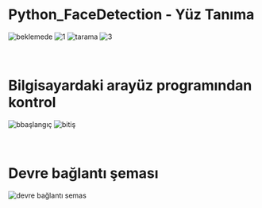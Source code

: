 # Python_FaceDetection - Yüz Tanıma
![beklemede](https://user-images.githubusercontent.com/47866774/103171152-dc95e680-485a-11eb-84cf-b0863ec7ab5e.png)
![1](https://user-images.githubusercontent.com/47866774/103171143-d0118e00-485a-11eb-82cc-7eac6a4ad933.png)
![tarama](https://user-images.githubusercontent.com/47866774/103171157-e0296d80-485a-11eb-891f-82a57e742004.png)
![3](https://user-images.githubusercontent.com/47866774/103171147-d4d64200-485a-11eb-8d3f-33374d4e66eb.png)
<br/><br/><br/>

# Bilgisayardaki arayüz programından kontrol
![bbaşlangıç](https://user-images.githubusercontent.com/47866774/103171151-db64b980-485a-11eb-8a2e-bff34fc2bdcf.png)
![bitiş](https://user-images.githubusercontent.com/47866774/103171154-ddc71380-485a-11eb-84fb-259e5c26cafd.png)
<br/><br/><br/>

# Devre bağlantı şeması
![devre bağlantı semas](https://user-images.githubusercontent.com/47866774/103171155-def84080-485a-11eb-8f9f-74989c76e00d.png)


